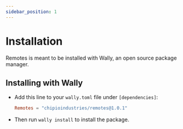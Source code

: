 ```yaml
---
sidebar_position: 1
---
```


# Installation

Remotes is meant to be installed with Wally, an open source package manager.

## Installing with Wally

* Add this line to your `wally.toml` file under `[dependencies]`:

	```toml
	Remotes = "chipioindustries/remotes@1.0.1"
	```

* Then run `wally install` to install the package.
